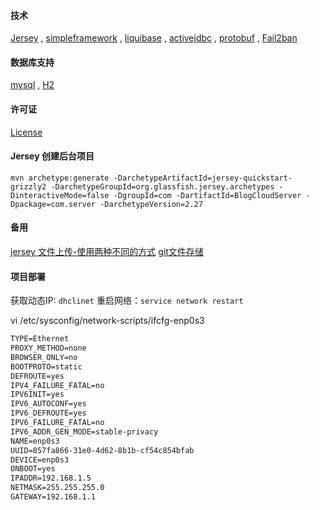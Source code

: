 #### 技术
[Jersey](https://jersey.github.io/)
 , [simpleframework](https://github.com/ngallagher/simpleframework)
 , [liquibase](http://www.liquibase.org/)
 , [activejdbc](http://javalite.io/record_selection)
 , [protobuf](https://developers.google.com/protocol-buffers/)
 , [Fail2ban](https://www.jianshu.com/p/4fdec5794d08)

#### 数据库支持
[mysql](https://www.mysql.com/) , [H2](http://www.h2database.com/html/main.html)

#### 许可证
[License](https://blog.csdn.net/lee272616/article/details/55057311)

#### Jersey 创建后台项目
`mvn archetype:generate -DarchetypeArtifactId=jersey-quickstart-grizzly2 -DarchetypeGroupId=org.glassfish.jersey.archetypes -DinteractiveMode=false -DgroupId=com -DartifactId=BlogCloudServer -Dpackage=com.server -DarchetypeVersion=2.27`

#### 备用
[jersey 文件上传-使用两种不同的方式](https://blog.csdn.net/wk313753744/article/details/46235895)
[git文件存储](https://git-scm.com/book/zh/v2/Git-%E5%86%85%E9%83%A8%E5%8E%9F%E7%90%86-Git-%E5%AF%B9%E8%B1%A1)

#### 项目部署
获取动态IP: `dhclinet`
重启网络：`service network restart`

vi /etc/sysconfig/network-scripts/ifcfg-enp0s3
```markdown
TYPE=Ethernet
PROXY_METHOD=none
BROWSER_ONLY=no
BOOTPROTO=static
DEFROUTE=yes
IPV4_FAILURE_FATAL=no
IPV6INIT=yes
IPV6_AUTOCONF=yes
IPV6_DEFROUTE=yes
IPV6_FAILURE_FATAL=no
IPV6_ADDR_GEN_MODE=stable-privacy
NAME=enp0s3
UUID=857fa866-31e0-4d62-8b1b-cf54c854bfab
DEVICE=enp0s3
ONBOOT=yes
IPADDR=192.168.1.5
NETMASK=255.255.255.0
GATEWAY=192.168.1.1
```


